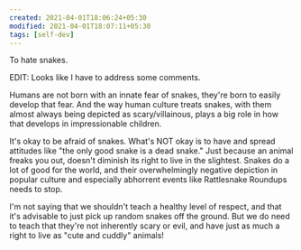 ```yaml
---
created: 2021-04-01T18:06:24+05:30
modified: 2021-04-01T18:07:11+05:30
tags: [self-dev]
---
```

 To hate snakes.

EDIT: Looks like I have to address some comments.

Humans are not born with an innate fear of snakes, they're born to easily develop that fear. And the way human culture treats snakes, with them almost always being depicted as scary/villainous, plays a big role in how that develops in impressionable children.

It's okay to be afraid of snakes. What's NOT okay is to have and spread attitudes like "the only good snake is a dead snake." Just because an animal freaks you out, doesn't diminish its right to live in the slightest. Snakes do a lot of good for the world, and their overwhelmingly negative depiction in popular culture and especially abhorrent events like Rattlesnake Roundups needs to stop.

I'm not saying that we shouldn't teach a healthy level of respect, and that it's advisable to just pick up random snakes off the ground. But we do need to teach that they're not inherently scary or evil, and have just as much a right to live as "cute and cuddly" animals! 
